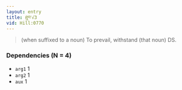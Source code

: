 ```yaml
---
layout: entry
title: ཐུབ་√3
vid: Hill:0770
---
```

> (when suffixed to a noun) To prevail, withstand (that noun) DS\.


### Dependencies (N = 4)
* `arg1` 1
* `arg2` 1
* `aux` 1
